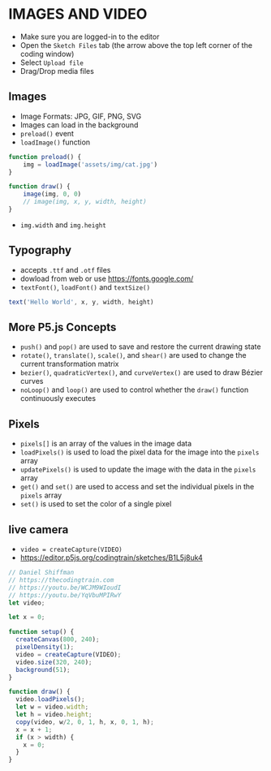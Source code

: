 # IMAGES AND VIDEO
* Make sure you are logged-in to the editor
* Open the `Sketch Files` tab (the arrow above the top left corner of the coding window)
* Select `Upload file`
* Drag/Drop media files
## Images
* Image Formats: JPG, GIF, PNG, SVG
* Images can load in the background
* `preload()` event
* `loadImage()` function
```js
function preload() {
    img = loadImage('assets/img/cat.jpg')
}
```

```js
function draw() {
    image(img, 0, 0)
    // image(img, x, y, width, height)
}
```

* `img.width` and `img.height`

## Typography
* accepts `.ttf` and `.otf` files
* dowload from web or use https://fonts.google.com/
* `textFont()`, `loadFont()` and `textSize()`
```js
text('Hello World', x, y, width, height)
```

## More P5.js Concepts
* `push()` and `pop()` are used to save and restore the current drawing state
* `rotate()`, `translate()`, `scale()`, and `shear()` are used to change the current transformation matrix
* `bezier()`, `quadraticVertex()`, and `curveVertex()` are used to draw Bézier curves
* `noLoop()` and `loop()` are used to control whether the `draw()` function continuously executes

## Pixels

* `pixels[]` is an array of the values in the image data
* `loadPixels()` is used to load the pixel data for the image into the `pixels` array
* `updatePixels()` is used to update the image with the data in the `pixels` array
* `get()` and `set()` are used to access and set the individual pixels in the `pixels` array
* `set()` is used to set the color of a single pixel


## live camera

* `video = createCapture(VIDEO)`
* https://editor.p5js.org/codingtrain/sketches/B1L5j8uk4
```js
// Daniel Shiffman
// https://thecodingtrain.com
// https://youtu.be/WCJM9WIoudI
// https://youtu.be/YqVbuMPIRwY
let video;

let x = 0;

function setup() {
  createCanvas(800, 240);
  pixelDensity(1);
  video = createCapture(VIDEO);
  video.size(320, 240);
  background(51);
}

function draw() {
  video.loadPixels();
  let w = video.width;
  let h = video.height;
  copy(video, w/2, 0, 1, h, x, 0, 1, h);
  x = x + 1;
  if (x > width) {
    x = 0;
  }
}
```